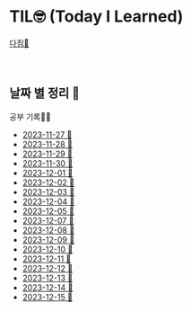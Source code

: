 # TIL🤓 (Today I Learned) 

[다짐💪](./Memo/목표.md)
<br>
<br>
<br>

## 날짜 별 정리 📅
   공부 기록✍🏻
* [2023-11-27 📒](./Recode/20231127.md)
* [2023-11-28 📒](./Recode/20231128.md)
* [2023-11-29 📒](./Recode/20231129.md)
* [2023-11-30 📒](./Recode/20231130.md)
* [2023-12-01 📒](./Recode/20231201.md)
* [2023-12-02 📒](./Recode/20231202.md)
* [2023-12-03 📒](./Recode/20231203.md)
* [2023-12-04 📒](./Recode/20231204.md)
* [2023-12-05 📒](./Recode/20231205.md)
* [2023-12-07 📒](./Recode/20231207.md)
* [2023-12-08 📒](./Recode/20231208.md)
* [2023-12-09 📒](./Recode/20231209.md)
* [2023-12-10 📒](./Recode/20231210.md)
* [2023-12-11 📒](./Recode/20231211.md)
* [2023-12-12 📒](./Recode/20231212.md)
* [2023-12-13 📒](./Recode/20231213.md)
* [2023-12-14 📒](./Recode/20231214.md)
* [2023-12-15 📒](./Recode/20231215.md)
